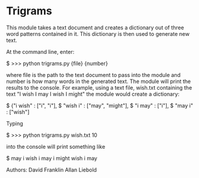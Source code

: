 # Trigrams

This module takes a text document and creates a dictionary out of three word patterns contained in it. This dictionary is then used to generate new text. 

At the command line, enter: 

$ >>> python trigrams.py {file} {number} 

where file is the path to the text document to pass into the module and number is how many words in the generated text. The module will print the results to the console. For example, using a text file, wish.txt containing the text "I wish I may I wish I might" the module would create a dictionary: 

$ {"i wish" : ["i", "i"],
$  "wish i" : ["may", "might"],
$  "i may" : ["i"],
$ "may i" : ["wish"]

Typing 

$ >>> python trigrams.py wish.txt 10

into the console will print something like 

$ may i wish i may i might wish i may

Authors:
David Franklin
Allan Liebold
